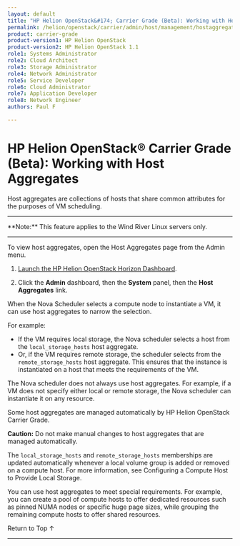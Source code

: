 ```yaml
---
layout: default
title: "HP Helion OpenStack&#174; Carrier Grade (Beta): Working with Host Aggregates"
permalink: /helion/openstack/carrier/admin/host/management/hostaggregate/
product: carrier-grade
product-version1: HP Helion OpenStack
product-version2: HP Helion OpenStack 1.1
role1: Systems Administrator 
role2: Cloud Architect 
role3: Storage Administrator 
role4: Network Administrator 
role5: Service Developer 
role6: Cloud Administrator 
role7: Application Developer 
role8: Network Engineer 
authors: Paul F

---
```

<!--UNDER REVISION-->

<script>

function PageRefresh {
onLoad="window.refresh"
}

PageRefresh();

</script>

<!-- <p style="font-size: small;"> <a href="/helion/openstack/carrier/services/imaging/overview/">&#9664; PREV</a> | <a href="/helion/openstack/carrier/services/overview/">&#9650; UP</a> | <a href="/helion/openstack/carrier/services/object/overview/"> NEXT &#9654</a> </p> -->

# HP Helion OpenStack&#174; Carrier Grade (Beta): Working with Host Aggregates
<!-- From the Titanium Server Admin Guide -->

Host aggregates are collections of hosts that share common attributes for the purposes of VM scheduling.

<hr>
**Note:** This feature applies to the Wind River Linux servers only.
<hr>

To view host aggregates, open the Host Aggregates page from the Admin menu.

1. [Launch the HP Helion OpenStack Horizon Dashboard](/helion/openstack/carrier/dashboard/login/).

2. Click the **Admin** dashboard, then the **System** panel, then the **Host Aggregates** link.


When the Nova Scheduler selects a compute node to instantiate a VM, it can use host aggregates to narrow the selection. 

For example:

* If the VM requires local storage, the Nova scheduler selects a host from the `local_storage_hosts` host aggregate. 
* Or, if the VM requires remote storage, the scheduler selects from
the `remote_storage_hosts` host aggregate. This ensures that the instance is instantiated on a host that meets the requirements of the VM.

The Nova scheduler does not always use host aggregates. For example, if a VM does not specify either local or remote storage, the Nova scheduler can instantiate it on any resource.

Some host aggregates are managed automatically by HP Helion OpenStack Carrier Grade.

**Caution:** Do not make manual changes to host aggregates that are managed automatically.

The `local_storage_hosts` and `remote_storage_hosts` memberships are updated automatically whenever a local volume group is added or removed on a compute host. For more information, see Configuring a Compute Host to Provide Local Storage.

You can use host aggregates to meet special requirements. For example, you can create a pool of compute hosts to offer dedicated resources such as pinned NUMA nodes or specific huge page sizes, while grouping the remaining compute hosts to offer shared resources.

<a href="#top" style="padding:14px 0px 14px 0px; text-decoration: none;"> Return to Top &#8593; </a>
 
----